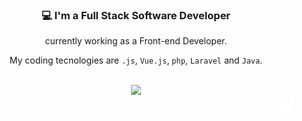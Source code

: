 <div display="inline-block">
 <h3 align="center">  💻 I'm a Full Stack Software Developer </h3>
  <p align="center">currently working as a Front-end Developer.</p>
  <p align="center">My coding tecnologies are <code>.js</code>, <code>Vue.js</code>, <code>php</code>, <code>Laravel</code> and <code>Java</code>.</p>
</div>
<br>
<div align="center"  display="inline-block">
<div>
  <img height="180em" src="https://github-readme-stats.vercel.app/api/top-langs/?username=MattsBarbosa&layout=compact&langs_count=7&theme=dracula"/>
 <br>
  <a  href="https://www.linkedin.com/in/dev-matheus-barbosa/"><img align="right" width="25px" src="https://github.com/Aakarsh-B/trying-repos/blob/master/linkedin.svg" />
</div>

